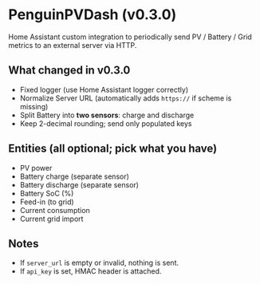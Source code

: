 # PenguinPVDash (v0.3.0)

Home Assistant custom integration to periodically send PV / Battery / Grid metrics to an external server via HTTP.

## What changed in v0.3.0
- Fixed logger (use Home Assistant logger correctly)
- Normalize Server URL (automatically adds `https://` if scheme is missing)
- Split Battery into **two sensors**: charge and discharge
- Keep 2-decimal rounding; send only populated keys

## Entities (all optional; pick what you have)
- PV power
- Battery charge (separate sensor)
- Battery discharge (separate sensor)
- Battery SoC (%)
- Feed-in (to grid)
- Current consumption
- Current grid import

## Notes
- If `server_url` is empty or invalid, nothing is sent.
- If `api_key` is set, HMAC header is attached.